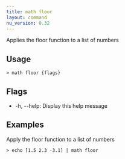 ```yaml
---
title: math floor
layout: command
nu_version: 0.32
---
```


Applies the floor function to a list of numbers

## Usage

```shell
> math floor {flags}
```

## Flags

- -h, --help: Display this help message

## Examples

Apply the floor function to a list of numbers

```shell
> echo [1.5 2.3 -3.1] | math floor
```
